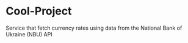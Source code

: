 # Cool-Project
Service that fetch currency rates using data from the National Bank of Ukraine (NBU) API
